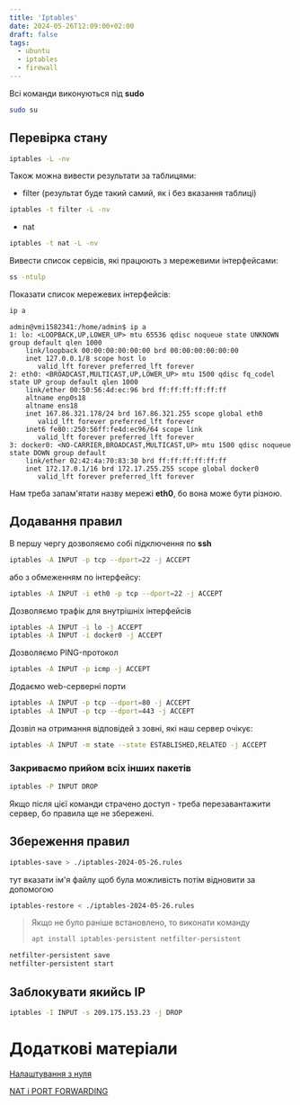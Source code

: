 ```yaml
---
title: 'Iptables'
date: 2024-05-26T12:09:00+02:00
draft: false
tags:
  - ubuntu
  - iptables
  - firewall
---
```


Всі команди виконуються під **sudo**

```Bash
sudo su
```

## Перевірка стану

```Bash
iptables -L -nv
```

Також можна вивести результати за таблицями:

* filter (результат буде такий самий, як і без вказання таблиці)

```Bash
iptables -t filter -L -nv
```

* nat

```Bash
iptables -t nat -L -nv
```

Вивести список сервісів, які працюють з мережевими інтерфейсами:

```Bash
ss -ntulp
```

Показати список мережевих інтерфейсів:

```Bash
ip a
```

```
admin@vmi1582341:/home/admin$ ip a
1: lo: <LOOPBACK,UP,LOWER_UP> mtu 65536 qdisc noqueue state UNKNOWN group default qlen 1000
    link/loopback 00:00:00:00:00:00 brd 00:00:00:00:00:00
    inet 127.0.0.1/8 scope host lo
       valid_lft forever preferred_lft forever
2: eth0: <BROADCAST,MULTICAST,UP,LOWER_UP> mtu 1500 qdisc fq_codel state UP group default qlen 1000
    link/ether 00:50:56:4d:ec:96 brd ff:ff:ff:ff:ff:ff
    altname enp0s18
    altname ens18
    inet 167.86.321.178/24 brd 167.86.321.255 scope global eth0
       valid_lft forever preferred_lft forever
    inet6 fe80::250:56ff:fe4d:ec96/64 scope link
       valid_lft forever preferred_lft forever
3: docker0: <NO-CARRIER,BROADCAST,MULTICAST,UP> mtu 1500 qdisc noqueue state DOWN group default
    link/ether 02:42:4a:70:83:30 brd ff:ff:ff:ff:ff:ff
    inet 172.17.0.1/16 brd 172.17.255.255 scope global docker0
       valid_lft forever preferred_lft forever
```

Нам треба запам'ятати назву мережі **eth0**, бо вона може бути різною.

## Додавання правил

В першу чергу дозволяємо собі підключення по **ssh**

```Bash
iptables -A INPUT -p tcp --dport=22 -j ACCEPT
```

або з обмеженням по інтерфейсу:

```Bash
iptables -A INPUT -i eth0 -p tcp --dport=22 -j ACCEPT
```

Дозволяємо трафік для внутрішніх інтерфейсів

```Bash
iptables -A INPUT -i lo -j ACCEPT
iptables -A INPUT -i docker0 -j ACCEPT
```

Дозволяємо PING-протокол

```Bash
iptables -A INPUT -p icmp -j ACCEPT
```

Додаємо web-серверні порти

```Bash
iptables -A INPUT -p tcp --dport=80 -j ACCEPT
iptables -A INPUT -p tcp --dport=443 -j ACCEPT
```

Дозвіл на отримання відповідей з зовні, які наш сервер очікує:

```Bash
iptables -A INPUT -m state --state ESTABLISHED,RELATED -j ACCEPT
```

### Закриваємо прийом всіх інших пакетів

```Bash
iptables -P INPUT DROP
```

Якщо після цієї команди страчено доступ - треба перезавантажити сервер, бо правила ще не збережені.

## Збереження правил

```Bash
iptables-save > ./iptables-2024-05-26.rules
```

тут вказати ім'я файлу щоб була можливість потім відновити за допомогою

```Bash
iptables-restore < ./iptables-2024-05-26.rules
```

>  Якщо не було раніше встановлено, то виконати команду
> ```Bash
> apt install iptables-persistent netfilter-persistent
> ```

```Bash
netfilter-persistent save
netfilter-persistent start
```

## Заблокувати якийсь IP

```Bash
iptables -I INPUT -s 209.175.153.23 -j DROP
```

# Додаткові матеріали

[Налаштування з нуля](https://youtu.be/Q0EC8kJlB64?si=hdHF3yohljY4zY1i)

[NAT і PORT FORWARDING](https://youtu.be/u_a3ouarrVU?si=pn18mBrBnHpYFuwP)
